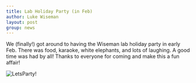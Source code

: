```yaml
---
title: Lab Holiday Party (in Feb)
author: Luke Wiseman
layout: post
group: news
---
```


We (finally!) got around to having the Wiseman lab holiday party in early Feb. There was food, karaoke, white elephants, and lots of laughing. A good time was had by all! Thanks to everyone for coming and make this a fun affair!

  <img src="/static/img/news/HolidaParty2020.jpg" alt="LetsParty!" class="img-responsive">
